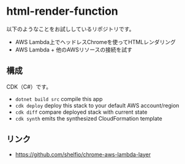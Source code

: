 # html-render-function

以下のようなことをお試ししているリポジトリです。

- AWS Lambda上でヘッドレスChromeを使ってHTMLレンダリング
- AWS Lambda + 他のAWSリソースの接続を試す

## 構成

CDK（C#）です。

* `dotnet build src` compile this app
* `cdk deploy`       deploy this stack to your default AWS account/region
* `cdk diff`         compare deployed stack with current state
* `cdk synth`        emits the synthesized CloudFormation template

## リンク

- https://github.com/shelfio/chrome-aws-lambda-layer
